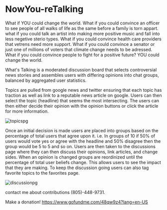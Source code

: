 # NowYou-reTalking
What if YOU could change the world. What if you could convince an officer to see people of all walks of life as the same before a family is torn appart. what if you could talk an artist into making more positive music and fall into less negetive sterio types. What if you could convince health care providers that vetrens need more support. What if you could convince a senator or just one of millions of voters that climate change needs to be adressed. What if you could convince people to fight for a positive future? YOU could change the world. 

What's Talking is a moderated discussion board that selects controversial news stories and assembles users with differing opinions into chat groups, balanced by aggregated user statistics.

Topics are pulled from google news and twitter ensuring that each topic has traction as well as link to a reputable news article on google. Users can then select the topic (headline) that seems the most intersecting. The users can then either decide their opinion with the opinion buttons or click the article for more information. 

![topicspg](https://user-images.githubusercontent.com/6510141/30008252-61c9434a-90d2-11e7-8629-09a1733482ee.png)

Once an initial decision is made users are placed into groups based on the percentage of total users that agree upon it. i.e. In groups of 10 if 50% of users would vote yes or agree with the headline and 50% disagree then the group would be 5 to 5 and so on. Users are then taken to the discussions page where they can then discuss their opinions, link articles, and change sides. When an opinion is changed groups are reordinized until the percentage of total user beliefs change. This allows users to see the impact that they are making. To keep the discussion going users can also tag favorite topics to the favorites page. 

![discussionpg](https://user-images.githubusercontent.com/6510141/30008230-2a497c5a-90d2-11e7-9bac-e4b7df3898f1.png)

contact me about contributions (805)-448-9731.

Make a donation!
https://www.gofundme.com/48qw9z4?lang=en-US



